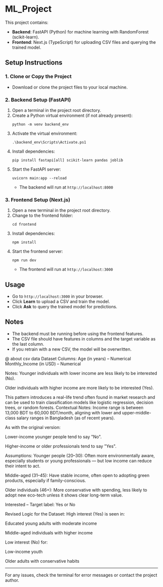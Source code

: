 # ML_Project

This project contains:

- **Backend**: FastAPI (Python) for machine learning with RandomForest (scikit-learn).
- **Frontend**: Next.js (TypeScript) for uploading CSV files and querying the trained model.

## Setup Instructions

### 1. Clone or Copy the Project
- Download or clone the project files to your local machine.

### 2. Backend Setup (FastAPI)
1. Open a terminal in the project root directory.
2. Create a Python virtual environment (if not already present):
   ```pwsh
   python -m venv backend_env
   ```
3. Activate the virtual environment:
   ```pwsh
   .\backend_env\Scripts\Activate.ps1
   ```
4. Install dependencies:
   ```pwsh
   pip install fastapi[all] scikit-learn pandas joblib
   ```
5. Start the FastAPI server:
   ```pwsh
   uvicorn main:app --reload
   ```
   - The backend will run at `http://localhost:8000`

### 3. Frontend Setup (Next.js)
1. Open a new terminal in the project root directory.
2. Change to the frontend folder:
   ```pwsh
   cd frontend
   ```
3. Install dependencies:
   ```pwsh
   npm install
   ```
4. Start the frontend server:
   ```pwsh
   npm run dev
   ```
   - The frontend will run at `http://localhost:3000`

## Usage
- Go to `http://localhost:3000` in your browser.
- Click **Learn** to upload a CSV and train the model.
- Click **Ask** to query the trained model for predictions.

## Notes
- The backend must be running before using the frontend features.
- The CSV file should have features in columns and the target variable as the last column.
- If you retrain with a new CSV, the model will be overwritten.

@ about csv data
Dataset Columns:
Age (in years) – Numerical
Monthly_Income (in USD) – Numerical

Notes:
Younger individuals with lower income are less likely to be interested (No).

Older individuals with higher income are more likely to be interested (Yes).

This pattern introduces a real-life trend often found in market research and can be used to train classification models like logistic regression, decision trees, or random forests.
Contextual Notes:
Income range is between 13,000 BDT to 60,000 BDT/month, aligning with lower and upper-middle-class salary ranges in Bangladesh (as of recent years).

As with the original version:

Lower-income younger people tend to say "No".

Higher-income or older professionals tend to say "Yes".

Assumptions:
Younger people (20–30): Often more environmentally aware, especially students or young professionals — but low income can reduce their intent to act.

Middle-aged (31–45): Have stable income, often open to adopting green products, especially if family-conscious.

Older individuals (46+): More conservative with spending, less likely to adopt new eco-tech unless it shows clear long-term value.

Interested – Target label: Yes or No

Revised Logic for the Dataset:
High interest (Yes) is seen in:

Educated young adults with moderate income

Middle-aged individuals with higher income

Low interest (No) for:

Low-income youth

Older adults with conservative habits


---

For any issues, check the terminal for error messages or contact the project author.
